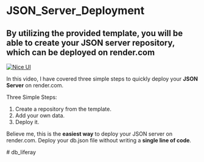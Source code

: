 # JSON_Server_Deployment




By utilizing the provided template, you will be able to create your JSON server repository, which can be deployed on render.com
--------------


[![Nice UI](https://img.youtube.com/vi/W9sbA1a2-Ag/0.jpg)](https://www.youtube.com/watch?v=W9sbA1a2-Ag)


In this video, I have covered three simple steps to quickly deploy your **JSON Server** on render.com.

Three Simple Steps:

1. Create a repository from the template.
2. Add your own data.
3. Deploy it.

Believe me, this is the **easiest way** to deploy your JSON server on render.com. Deploy your db.json file without writing a **single line of code**.

#   d b _ l i f e r a y  
 